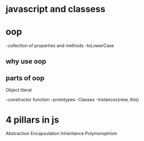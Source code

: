 # javascript and classess

# oop 
-collection of properties and methods
-toLowerCase

## why use oop

## parts of oop
Object literal

-constructor function
-prototypes
-Classes
-Instances(new, this)




# 4 pillars in js
Abstraction
Encapsulation
Inheritance
Polymorophism